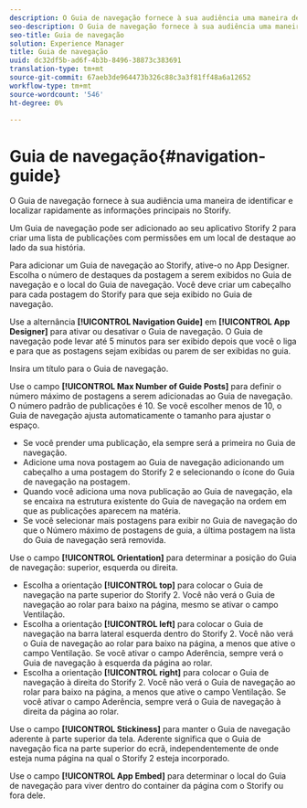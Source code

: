 ```yaml
---
description: O Guia de navegação fornece à sua audiência uma maneira de identificar e localizar rapidamente as informações principais no Storify.
seo-description: O Guia de navegação fornece à sua audiência uma maneira de identificar e localizar rapidamente as informações principais no Storify.
seo-title: Guia de navegação
solution: Experience Manager
title: Guia de navegação
uuid: dc32df5b-ad6f-4b3b-8496-38873c383691
translation-type: tm+mt
source-git-commit: 67aeb3de964473b326c88c3a3f81ff48a6a12652
workflow-type: tm+mt
source-wordcount: '546'
ht-degree: 0%

---
```



# Guia de navegação{#navigation-guide}

O Guia de navegação fornece à sua audiência uma maneira de identificar e localizar rapidamente as informações principais no Storify.

Um Guia de navegação pode ser adicionado ao seu aplicativo Storify 2 para criar uma lista de publicações com permissões em um local de destaque ao lado da sua história.

Para adicionar um Guia de navegação ao Storify, ative-o no App Designer. Escolha o número de destaques da postagem a serem exibidos no Guia de navegação e o local do Guia de navegação. Você deve criar um cabeçalho para cada postagem do Storify para que seja exibido no Guia de navegação.

Use a alternância **[!UICONTROL Navigation Guide]** em **[!UICONTROL App Designer]** para ativar ou desativar o Guia de navegação. O Guia de navegação pode levar até 5 minutos para ser exibido depois que você o liga e para que as postagens sejam exibidas ou parem de ser exibidas no guia.

Insira um título para o Guia de navegação.

Use o campo **[!UICONTROL Max Number of Guide Posts]** para definir o número máximo de postagens a serem adicionadas ao Guia de navegação. O número padrão de publicações é 10. Se você escolher menos de 10, o Guia de navegação ajusta automaticamente o tamanho para ajustar o espaço.

* Se você prender uma publicação, ela sempre será a primeira no Guia de navegação.
* Adicione uma nova postagem ao Guia de navegação adicionando um cabeçalho a uma postagem do Storify 2 e selecionando o ícone do Guia de navegação na postagem.
* Quando você adiciona uma nova publicação ao Guia de navegação, ela se encaixa na estrutura existente do Guia de navegação na ordem em que as publicações aparecem na matéria.
* Se você selecionar mais postagens para exibir no Guia de navegação do que o Número máximo de postagens de guia, a última postagem na lista do Guia de navegação será removida.

Use o campo **[!UICONTROL Orientation]** para determinar a posição do Guia de navegação: superior, esquerda ou direita.

* Escolha a orientação **[!UICONTROL top]** para colocar o Guia de navegação na parte superior do Storify 2. Você não verá o Guia de navegação ao rolar para baixo na página, mesmo se ativar o campo Ventilação.
* Escolha a orientação **[!UICONTROL left]** para colocar o Guia de navegação na barra lateral esquerda dentro do Storify 2. Você não verá o Guia de navegação ao rolar para baixo na página, a menos que ative o campo Ventilação. Se você ativar o campo Aderência, sempre verá o Guia de navegação à esquerda da página ao rolar.
* Escolha a orientação **[!UICONTROL right]** para colocar o Guia de navegação à direita do Storify 2. Você não verá o Guia de navegação ao rolar para baixo na página, a menos que ative o campo Ventilação. Se você ativar o campo Aderência, sempre verá o Guia de navegação à direita da página ao rolar.

Use o campo **[!UICONTROL Stickiness]** para manter o Guia de navegação aderente à parte superior da tela. Aderente significa que o Guia de navegação fica na parte superior do ecrã, independentemente de onde esteja numa página na qual o Storify 2 esteja incorporado.

Use o campo **[!UICONTROL App Embed]** para determinar o local do Guia de navegação para viver dentro do container da página com o Storify ou fora dele.
